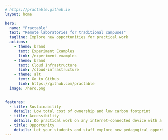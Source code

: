 ```yaml
---
# https://practable.github.io
layout: home

hero:
  name: "Practable"
  text: "Remote laboratories for traditional campuses"
  tagline: Explore new opportunities for practical work
  actions:
    - theme: brand
      text: Experiment Examples
      link: /experiment-examples
    - theme: brand
      text: Cloud Infrastructure
      link: /cloud-infrastructure
    - theme: alt
      text: Go to Github
      link: https://github.com/practable
  image: /hero.png
	  

features:
  - title: Sustainability
    details: Low total cost of ownership and low carbon footprint 
  - title: Accessibility
    details: Do practical work on any internet-connected device with a browser
  - title: Opportunity
    details: Let your students and staff explore new pedagogical opportunities
---
```


